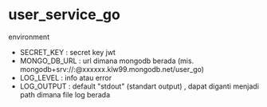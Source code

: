 # user_service_go

environment
* SECRET_KEY : secret key jwt
* MONGO_DB_URL : url dimana mongodb berada (mis. mongodb+srv://<username>:<password>@xxxxxx.klw99.mongodb.net/user_go)
* LOG_LEVEL : info atau error
* LOG_OUTPUT : default "stdout" (standart output) , dapat diganti menjadi path dimana file log berada